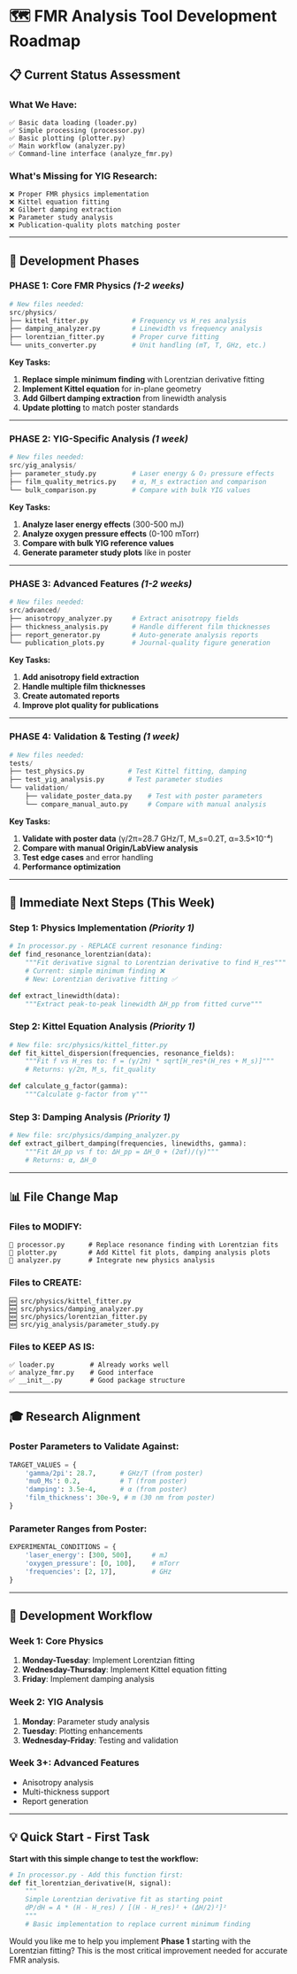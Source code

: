 # 🗺️ **FMR Analysis Tool Development Roadmap**

## 📋 **Current Status Assessment**

### **What We Have:**
```
✅ Basic data loading (loader.py)
✅ Simple processing (processor.py) 
✅ Basic plotting (plotter.py)
✅ Main workflow (analyzer.py)
✅ Command-line interface (analyze_fmr.py)
```

### **What's Missing for YIG Research:**
```
❌ Proper FMR physics implementation
❌ Kittel equation fitting
❌ Gilbert damping extraction  
❌ Parameter study analysis
❌ Publication-quality plots matching poster
```

---

## 🎯 **Development Phases**

### **PHASE 1: Core FMR Physics** *(1-2 weeks)*
```python
# New files needed:
src/physics/
├── kittel_fitter.py           # Frequency vs H_res analysis
├── damping_analyzer.py        # Linewidth vs frequency analysis  
├── lorentzian_fitter.py       # Proper curve fitting
└── units_converter.py         # Unit handling (mT, T, GHz, etc.)
```

**Key Tasks:**
1. **Replace simple minimum finding** with Lorentzian derivative fitting
2. **Implement Kittel equation** for in-plane geometry
3. **Add Gilbert damping extraction** from linewidth analysis
4. **Update plotting** to match poster standards

---

### **PHASE 2: YIG-Specific Analysis** *(1 week)*
```python
# New files needed:
src/yig_analysis/
├── parameter_study.py         # Laser energy & O₂ pressure effects
├── film_quality_metrics.py    # α, M_s extraction and comparison
└── bulk_comparison.py         # Compare with bulk YIG values
```

**Key Tasks:**
1. **Analyze laser energy effects** (300-500 mJ)
2. **Analyze oxygen pressure effects** (0-100 mTorr)  
3. **Compare with bulk YIG reference values**
4. **Generate parameter study plots** like in poster

---

### **PHASE 3: Advanced Features** *(1-2 weeks)*
```python
# New files needed:
src/advanced/
├── anisotropy_analyzer.py     # Extract anisotropy fields
├── thickness_analysis.py      # Handle different film thicknesses
├── report_generator.py        # Auto-generate analysis reports
└── publication_plots.py       # Journal-quality figure generation
```

**Key Tasks:**
1. **Add anisotropy field extraction**
2. **Handle multiple film thicknesses**
3. **Create automated reports**
4. **Improve plot quality for publications**

---

### **PHASE 4: Validation & Testing** *(1 week)*
```python
# New files needed:
tests/
├── test_physics.py           # Test Kittel fitting, damping
├── test_yig_analysis.py      # Test parameter studies
└── validation/
    ├── validate_poster_data.py    # Test with poster parameters
    └── compare_manual_auto.py     # Compare with manual analysis
```

**Key Tasks:**
1. **Validate with poster data** (γ/2π=28.7 GHz/T, M_s=0.2T, α=3.5×10⁻⁴)
2. **Compare with manual Origin/LabView analysis**
3. **Test edge cases** and error handling
4. **Performance optimization**

---

## 🚀 **Immediate Next Steps (This Week)**

### **Step 1: Physics Implementation** *(Priority 1)*
```python
# In processor.py - REPLACE current resonance finding:
def find_resonance_lorentzian(data):
    """Fit derivative signal to Lorentzian derivative to find H_res"""
    # Current: simple minimum finding ❌
    # New: Lorentzian derivative fitting ✅
    
def extract_linewidth(data):
    """Extract peak-to-peak linewidth ΔH_pp from fitted curve"""
```

### **Step 2: Kittel Equation Analysis** *(Priority 1)*  
```python
# New file: src/physics/kittel_fitter.py
def fit_kittel_dispersion(frequencies, resonance_fields):
    """Fit f vs H_res to: f = (γ/2π) * sqrt[H_res*(H_res + M_s)]"""
    # Returns: γ/2π, M_s, fit_quality
    
def calculate_g_factor(gamma):
    """Calculate g-factor from γ"""
```

### **Step 3: Damping Analysis** *(Priority 1)*
```python
# New file: src/physics/damping_analyzer.py  
def extract_gilbert_damping(frequencies, linewidths, gamma):
    """Fit ΔH_pp vs f to: ΔH_pp = ΔH_0 + (2αf)/(γ)"""
    # Returns: α, ΔH_0
```

---

## 📊 **File Change Map**

### **Files to MODIFY:**
```
📝 processor.py      # Replace resonance finding with Lorentzian fits
📝 plotter.py        # Add Kittel fit plots, damping analysis plots
📝 analyzer.py       # Integrate new physics analysis
```

### **Files to CREATE:**
```
🆕 src/physics/kittel_fitter.py
🆕 src/physics/damping_analyzer.py  
🆕 src/physics/lorentzian_fitter.py
🆕 src/yig_analysis/parameter_study.py
```

### **Files to KEEP AS IS:**
```
✅ loader.py         # Already works well
✅ analyze_fmr.py    # Good interface
✅ __init__.py       # Good package structure
```

---

## 🎓 **Research Alignment**

### **Poster Parameters to Validate Against:**
```python
TARGET_VALUES = {
    'gamma/2pi': 28.7,      # GHz/T (from poster)
    'mu0_Ms': 0.2,          # T (from poster) 
    'damping': 3.5e-4,      # α (from poster)
    'film_thickness': 30e-9, # m (30 nm from poster)
}
```

### **Parameter Ranges from Poster:**
```python
EXPERIMENTAL_CONDITIONS = {
    'laser_energy': [300, 500],     # mJ
    'oxygen_pressure': [0, 100],    # mTorr
    'frequencies': [2, 17],         # GHz
}
```

---

## 🔄 **Development Workflow**

### **Week 1: Core Physics**
1. **Monday-Tuesday**: Implement Lorentzian fitting
2. **Wednesday-Thursday**: Implement Kittel equation fitting  
3. **Friday**: Implement damping analysis

### **Week 2: YIG Analysis**
1. **Monday**: Parameter study analysis
2. **Tuesday**: Plotting enhancements
3. **Wednesday-Friday**: Testing and validation

### **Week 3+: Advanced Features**
- Anisotropy analysis
- Multi-thickness support  
- Report generation

---

## 💡 **Quick Start - First Task**

**Start with this simple change to test the workflow:**

```python
# In processor.py - Add this function first:
def fit_lorentzian_derivative(H, signal):
    """
    Simple Lorentzian derivative fit as starting point
    dP/dH = A * (H - H_res) / [(H - H_res)² + (ΔH/2)²]²
    """
    # Basic implementation to replace current minimum finding
```

Would you like me to help you implement **Phase 1** starting with the Lorentzian fitting? This is the most critical improvement needed for accurate FMR analysis.